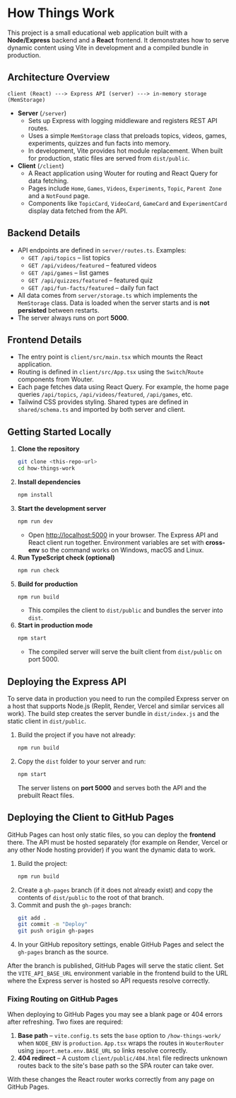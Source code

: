 # How Things Work

This project is a small educational web application built with a **Node/Express** backend and a **React** frontend. It demonstrates how to serve dynamic content using Vite in development and a compiled bundle in production.

## Architecture Overview

```
client (React) ---> Express API (server) ---> in-memory storage (MemStorage)
```

- **Server** (`/server`)
  - Sets up Express with logging middleware and registers REST API routes.
  - Uses a simple `MemStorage` class that preloads topics, videos, games, experiments, quizzes and fun facts into memory.
  - In development, Vite provides hot module replacement. When built for production, static files are served from `dist/public`.
- **Client** (`/client`)
  - A React application using Wouter for routing and React Query for data fetching.
  - Pages include `Home`, `Games`, `Videos`, `Experiments`, `Topic`, `Parent Zone` and a `NotFound` page.
  - Components like `TopicCard`, `VideoCard`, `GameCard` and `ExperimentCard` display data fetched from the API.

## Backend Details

- API endpoints are defined in `server/routes.ts`. Examples:
  - `GET /api/topics` – list topics
  - `GET /api/videos/featured` – featured videos
  - `GET /api/games` – list games
  - `GET /api/quizzes/featured` – featured quiz
  - `GET /api/fun-facts/featured` – daily fun fact
- All data comes from `server/storage.ts` which implements the `MemStorage` class. Data is loaded when the server starts and is **not persisted** between restarts.
- The server always runs on port **5000**.

## Frontend Details

- The entry point is `client/src/main.tsx` which mounts the React application.
- Routing is defined in `client/src/App.tsx` using the `Switch`/`Route` components from Wouter.
- Each page fetches data using React Query. For example, the home page queries `/api/topics`, `/api/videos/featured`, `/api/games`, etc.
- Tailwind CSS provides styling. Shared types are defined in `shared/schema.ts` and imported by both server and client.

## Getting Started Locally

1. **Clone the repository**
   ```bash
   git clone <this-repo-url>
   cd how-things-work
   ```
2. **Install dependencies**
   ```bash
   npm install
   ```
3. **Start the development server**
   ```bash
   npm run dev
   ```
   - Open <http://localhost:5000> in your browser. The Express API and React client run together. Environment variables are set with **cross-env** so the command works on Windows, macOS and Linux.
4. **Run TypeScript check (optional)**
   ```bash
   npm run check
   ```
5. **Build for production**
   ```bash
   npm run build
   ```
   - This compiles the client to `dist/public` and bundles the server into `dist`.
6. **Start in production mode**
   ```bash
   npm start
   ```
   - The compiled server will serve the built client from `dist/public` on port 5000.

## Deploying the Express API

To serve data in production you need to run the compiled Express server on a host that supports Node.js (Replit, Render, Vercel and similar services all work). The build step creates the server bundle in `dist/index.js` and the static client in `dist/public`.

1. Build the project if you have not already:
   ```bash
   npm run build
   ```
2. Copy the `dist` folder to your server and run:
   ```bash
   npm start
   ```
   The server listens on **port 5000** and serves both the API and the prebuilt React files.

## Deploying the Client to GitHub Pages

GitHub Pages can host only static files, so you can deploy the **frontend** there. The API must be hosted separately (for example on Render, Vercel or any other Node hosting provider) if you want the dynamic data to work.

1. Build the project:
   ```bash
   npm run build
   ```
2. Create a `gh-pages` branch (if it does not already exist) and copy the contents of `dist/public` to the root of that branch.
3. Commit and push the `gh-pages` branch:
   ```bash
   git add .
   git commit -m "Deploy"
   git push origin gh-pages
   ```
4. In your GitHub repository settings, enable GitHub Pages and select the `gh-pages` branch as the source.

After the branch is published, GitHub Pages will serve the static client. Set the `VITE_API_BASE_URL` environment variable in the frontend build to the URL where the Express server is hosted so API requests resolve correctly.

### Fixing Routing on GitHub Pages

When deploying to GitHub Pages you may see a blank page or 404 errors after refreshing. Two fixes are required:

1. **Base path** – `vite.config.ts` sets the `base` option to `/how-things-work/` when `NODE_ENV` is `production`. `App.tsx` wraps the routes in `WouterRouter` using `import.meta.env.BASE_URL` so links resolve correctly.
2. **404 redirect** – A custom `client/public/404.html` file redirects unknown routes back to the site's base path so the SPA router can take over.

With these changes the React router works correctly from any page on GitHub Pages.

